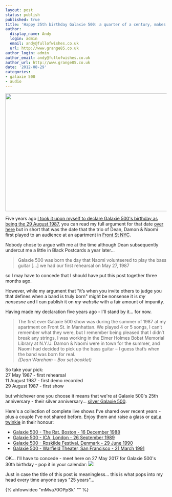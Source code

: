 ```yaml
---
layout: post
status: publish
published: true
title: 'Happy 25th birthday Galaxie 500: a quarter of a century, makes a girl think'
author:
  display_name: Andy
  login: admin
  email: andy@fullofwishes.co.uk
  url: http://www.grange85.co.uk
author_login: admin
author_email: andy@fullofwishes.co.uk
author_url: http://www.grange85.co.uk
date: '2012-08-29'
categories:
- galaxie 500
- audio
---
```

<p><img alt="" src="https://media.fullofwishes.co.uk/images/misc/Galaxie500PR161210.jpg" title="Galaxie 500" class="aligncenter" width="562" height="368" /></p>
<p>Five years ago <a href="/2007/08/28/on-the-20th-anniversary-of-galaxie-500/">I took it upon myself to declare Galaxie 500's birthday as being the 29 August 1987</a>, you can read my full argument for that date <a href="/2007/08/28/on-the-20th-anniversary-of-galaxie-500/">over here</a> but in short that was the date that the trio of Dean, Damon & Naomi first played to an audience at an apartment in <a href="https://maps.google.com/maps?q=248+front+st+new+york&ll=40.708127,-74.000883&spn=0.005148,0.007553&sll=40.708207,-74.001013&layer=c&cbp=13,271.89,,0,-10.73&cbll=40.708127,-74.000883&hnear=248+Front+St,+New+York,+10038&t=m&z=17&panoid=2cC3_xqC2_gZtSrtfuZPIA">Front St NYC</a>.</p>
<p>Nobody chose to argue with me at the time although Dean subsequently undercut me a little in Black Postcards a year later...</p>
<blockquote><p>Galaxie 500 was born the day that Naomi volunteered to play the bass guitar [...] we had our first rehearsal on May 27, 1987</p></blockquote>
<p>so I may have to concede that I should have put this post together three months ago.</p>
<p>However, while my argument that "it’s when you invite others to judge you that defines when a band is truly born" might be nonsense it is <em>my nonsesne</em> and I can publish it on <em>my website</em> with a fair amount of impunity. </p>
<p>Having made my declaration five years ago - I'll stand by it... for now.</p>
<blockquote><p>The first ever Galaxie 500 show was during the summer of 1987 at my apartment on Front St. in Manhattan. We played 4 or 5 songs, I can’t remember what they were, but I remember being pleased that I didn’t break any strings. I was working in the Elmer Holmes Bobst Memorial Library at N.Y.U. Damon & Naomi were in town for the summer, and Naomi had decided to pick up the bass guitar – I guess that’s when the band was born for real.<br />
<em>(Dean Wareham – Box set booklet)</em></p></blockquote>
<p>So take your pick:<br />
27 May 1987 - first rehearsal<br />
11 August 1987 - first demo recorded<br />
29 August 1987 - first show</p>
<p>but whichever one you choose it means that we're at Galaxie 500's 25th anniversary - their silver anniversary... <a href="http://www.flickr.com/photos/22389419@N08/7035682145/">silver Galaxie 500</a>. </p>
<p>Here's a collection of complete live shows I've shared over recent years - plus a couple I've not shared before. Enjoy them and raise a glass or <a href="http://www.flickr.com/photos/laurenrosenbaum/2406358388/">eat a twinkie</a> in their honour:</p>
<ul>
<li><a href="http://www.mediafire.com/?3kdph0idz80fpev">Galaxie 500 - The Rat, Boston - 16 December 1988</a></li>
<li><a href="http://www.mediafire.com/?bsyr8vd8m8kyahj">Galaxie 500 - ICA, London - 26 September 1989</a></li>
<li><a href="http://www.mediafire.com/?emi5m1mgwjm">Galaxie 500 - Roskilde Festival, Denmark - 29 June 1990</a></li>
<li><a href="http://www.mediafire.com/?ttzyy5ymw2n">Galaxie 500 - Warfield Theater, San Francisco - 21 March 1991</a></li>
</ul>
<p>OK... I'll have to concede - meet here on 27 May 2017 for Galaxie 500's 30th birthday - pop it in your calendar: <a href="http://www.google.com/calendar/event?action=TEMPLATE&text=Galaxie%20500's%2030th%20birthday&dates=20170527/20170528&details=http%3A%2F%2Fwww.fullofwishes.co.uk&location=A%20Head%20Full%20of%20Wishes&trp=false&sprop=http%3A%2F%2Fwww.fullofwishes.co.uk&sprop=name:A%20Head%20Full%20of%20Wishes" target="_blank"><img src="//www.google.com/calendar/images/ext/gc_button2.gif" border=0></a></p>
<p>Just in case the title of this post is meaningless... this is what pops into my head every time anyone says "25 years"...<br />

{% ahfowvideo "mMva70OPpSk" "" %}

